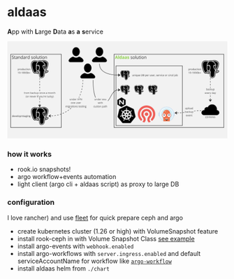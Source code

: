 # aldaas
**A**pp with **L**arge **D**ata **a**s **a** **s**ervice

![Aldaas for everythink](aldaas.jpg?raw=true "Aldaas")

### how it works
- rook.io snapshots!
- argo workflow+events automation
- light client (argo cli + aldaas script) as proxy to large DB

### configuration
I love rancher) and use [fleet](https://fleet.rancher.io) for quick prepare ceph and argo

- create kubernetes cluster (1.26 or high) with VolumeSnapshot feature
- install rook-ceph in with Volume Snapshot Class [see example](https://github.com/Negashev/aldaas/blob/main/fleet/ceph/fleet.yaml)
- install argo-events with `webhook.enabled`
- install argo-workflows with `server.ingress.enabled` and default serviceAccountName for workflow like [`argo-workflow`](https://github.com/Negashev/aldaas/blob/main/fleet/argo/workflow/fleet.yaml#L51)
- install aldaas helm from `./chart`